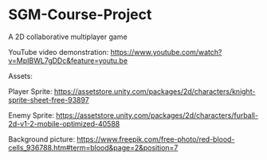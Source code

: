 # SGM-Course-Project
A 2D collaborative multiplayer game

YouTube video demonstration: https://www.youtube.com/watch?v=MpIBWL7gDDc&feature=youtu.be

Assets:

Player Sprite: https://assetstore.unity.com/packages/2d/characters/knight-sprite-sheet-free-93897

Enemy Sprite: https://assetstore.unity.com/packages/2d/characters/furball-2d-v1-2-mobile-optimized-40588

Background picture: https://www.freepik.com/free-photo/red-blood-cells_936788.htm#term=blood&page=2&position=7
